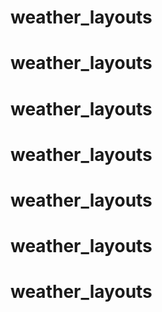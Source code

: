 # weather_layouts
# weather_layouts
# weather_layouts
# weather_layouts
# weather_layouts
# weather_layouts
# weather_layouts
